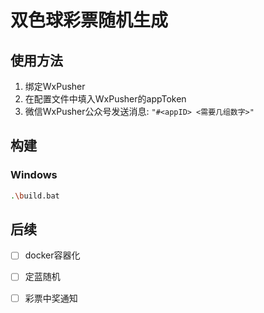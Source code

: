 # 双色球彩票随机生成

## 使用方法
1. 绑定WxPusher
2. 在配置文件中填入WxPusher的appToken
3. 微信WxPusher公众号发送消息: `"#<appID> <需要几组数字>"`

## 构建
### Windows
```bash
.\build.bat
```

## 后续
- [ ] docker容器化
- [ ] 定蓝随机
- [ ] 彩票中奖通知

